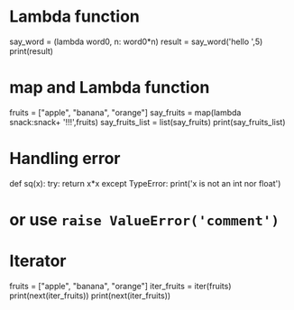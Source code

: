 # Lambda function
say_word = (lambda word0, n: word0*n)
result = say_word('hello ',5)
print(result)

# map and Lambda function
fruits = ["apple", "banana", "orange"]
say_fruits = map(lambda snack:snack+ '!!!',fruits)
say_fruits_list = list(say_fruits)
print(say_fruits_list)

# Handling error
def sq(x):
  try:
    return x*x
  except TypeError:
    print('x is not an int nor float')
# or use `raise ValueError('comment')`

# Iterator
fruits = ["apple", "banana", "orange"]
iter_fruits = iter(fruits)
print(next(iter_fruits))
print(next(iter_fruits))
